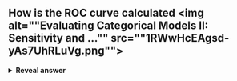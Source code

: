 ## How is the ROC curve calculated&nbsp;<img alt=""Evaluating Categorical Models II: Sensitivity and ..."" src=""1RWwHcEAgsd-yAs7UhRLuVg.png"">
<details>
<summary><b>Reveal answer</b></summary>
Calculating the true positive rate (sensitivity, recall) and false positive rate (1- specificity)
</details>
